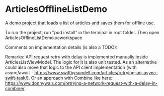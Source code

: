 # ArticlesOfflineListDemo

A demo project that loads a list of articles and saves them for offline use.

To run the project, run "pod install" in the terminal in root folder. Then open ArticlesOfflineListDemo.xcworkspace

Comments on implementation details (is also a TODO):


Remarks:
API request retry with delay is implemented manually inside ArticlesListViewModel. The logic for it is also unit tested. As an alternative could also move that logic to the API client implementation (with async/await - https://www.swiftbysundell.com/articles/retrying-an-async-swift-task/). Or an approach with Combine like here: https://www.donnywals.com/retrying-a-network-request-with-a-delay-in-combine/

